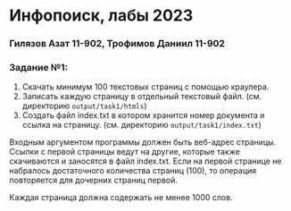 #  Инфопоиск, лабы 2023
### Гилязов Азат 11-902, Трофимов Даниил 11-902

### Задание №1:
1. Скачать минимум 100 текстовых страниц с помощью краулера.
2. Записать каждую страницу в отдельный текстовый файл. (см. директорию `output/task1/htmls`)
3. Создать файл index.txt в котором хранится номер документа и ссылка на страницу. (см. директорию `output/task1/index.txt`)

Входным аргументом программы должен быть веб-адрес страницы. Ссылки с первой страницы ведут на другие, которые также скачиваются и заносятся в файл index.txt. Если на первой странице не набралось достаточного количества страниц (100), то операция повторяется для дочерних страниц первой.

Каждая страница должна содержать не менее 1000 слов.
